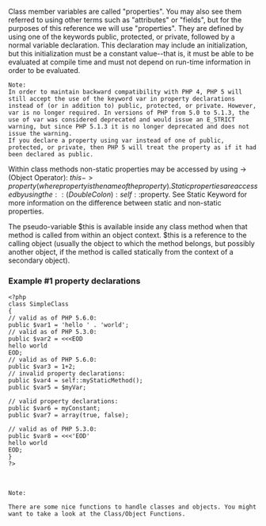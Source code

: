 Class member variables are called "properties". You may also see them referred to using other terms such as "attributes" or "fields", but for the purposes of this reference we will use "properties". They are defined by using one of the keywords public, protected, or private, followed by a normal variable declaration. This declaration may include an initialization, but this initialization must be a constant value--that is, it must be able to be evaluated at compile time and must not depend on run-time information in order to be evaluated.  

    Note:
    In order to maintain backward compatibility with PHP 4, PHP 5 will still accept the use of the keyword var in property declarations instead of (or in addition to) public, protected, or private. However, var is no longer required. In versions of PHP from 5.0 to 5.1.3, the use of var was considered deprecated and would issue an E_STRICT warning, but since PHP 5.1.3 it is no longer deprecated and does not issue the warning.
    If you declare a property using var instead of one of public, protected, or private, then PHP 5 will treat the property as if it had been declared as public.

Within class methods non-static properties may be accessed by using -> (Object Operator): $this->property (where property is the name of the property). Static properties are accessed by using the :: (Double Colon): self::$property. See Static Keyword for more information on the difference between static and non-static properties.

The pseudo-variable $this is available inside any class method when that method is called from within an object context. $this is a reference to the calling object (usually the object to which the method belongs, but possibly another object, if the method is called statically from the context of a secondary object).  

### Example #1 property declarations

    <?php
    class SimpleClass
    {
    // valid as of PHP 5.6.0:
    public $var1 = 'hello ' . 'world';
    // valid as of PHP 5.3.0:
    public $var2 = <<<EOD
    hello world
    EOD;
    // valid as of PHP 5.6.0:
    public $var3 = 1+2;
    // invalid property declarations:
    public $var4 = self::myStaticMethod();
    public $var5 = $myVar;

    // valid property declarations:
    public $var6 = myConstant;
    public $var7 = array(true, false);

    // valid as of PHP 5.3.0:
    public $var8 = <<<'EOD'
    hello world
    EOD;
    }
    ?>
<br>

    Note:

    There are some nice functions to handle classes and objects. You might want to take a look at the Class/Object Functions.